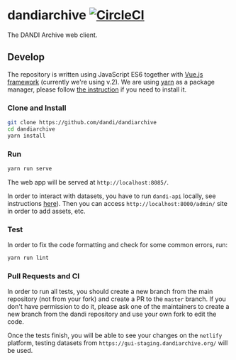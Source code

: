 # dandiarchive [![CircleCI](https://circleci.com/gh/dandi/dandiarchive/tree/master.svg?style=svg)](https://circleci.com/gh/dandi/dandiarchive/tree/master)
The DANDI Archive web client.

## Develop

The repository is written using JavaScript ES6 together with [Vue.js framework](https://vuejs.org/) (currently we're using v.2). We are using [yarn](https://classic.yarnpkg.com/en/) as a package manager, please follow [the instruction](https://classic.yarnpkg.com/en/docs/install) if you need to install it.

### Clone and Install
```bash
git clone https://github.com/dandi/dandiarchive
cd dandiarchive
yarn install
```

### Run
```bash
yarn run serve
```
The web app will be served at `http://localhost:8085/`.

In order to interact with datasets, you have to run `dandi-api` locally, see instructions [here](https://github.com/dandi/dandi-api/#dandi-api)). Then you can access `http://localhost:8000/admin/` site in order to add assets, etc.

### Test
In order to fix the code formatting and check for some common errors, run:
```bash
yarn run lint
```

### Pull Requests and CI
In order to run all tests, you should create a new branch from the main repository (not from your fork) and create a PR to the `master` branch. If you don't have permission to do it, please ask one of the maintainers to create a new branch from the dandi repository and use your own fork to edit the code. 

Once the tests finish, you will be able to see your changes on the `netlify` platform, testing datasets from `https://gui-staging.dandiarchive.org/` will be used.
